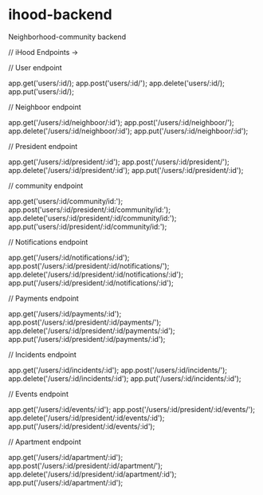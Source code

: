 # ihood-backend
Neighborhood-community backend

// iHood Endpoints ->

// User endpoint 

app.get('users/:id/); 
app.post('users/:id/'); 
app.delete('users/:id/); 
app.put('users/:id/); 

// Neighboor endpoint

app.get('/users/:id/neighboor/:id'); 
app.post('/users/:id/neighboor/'); 
app.delete('/users/:id/neighboor/:id'); 
app.put('/users/:id/neighboor/:id'); 

// President endpoint

app.get('/users/:id/president/:id'); 
app.post('/users/:id/president/'); 
app.delete('/users/:id/president/:id'); 
app.put('/users/:id/president/:id');

// community endpoint 

app.get('users/:id/community/id:'); 
app.post('users/:id/president/:id/community/id:'); 
app.delete('users/:id/president/:id/community/id:'); 
app.put('users/:id/president/:id/community/id:'); 

// Notifications endpoint

app.get('/users/:id/notifications/:id'); 
app.post('/users/:id/president/:id/notifications/'); 
app.delete('/users/:id/president/:id/notifications/:id'); 
app.put('/users/:id/president/:id/notifications/:id'); 

// Payments endpoint

app.get('/users/:id/payments/:id'); 
app.post('/users/:id/president/:id/payments/'); 
app.delete('/users/:id/president/:id/payments/:id'); 
app.put('/users/:id/president/:id/payments/:id'); 

// Incidents endpoint

app.get('/users/:id/incidents/:id'); 
app.post('/users/:id/incidents/'); 
app.delete('/users/:id/incidents/:id'); 
app.put('/users/:id/incidents/:id'); 

// Events endpoint

app.get('/users/:id/events/:id'); 
app.post('/users/:id/president/:id/events/'); 
app.delete('/users/:id/president/:id/events/:id'); 
app.put('/users/:id/president/:id/events/:id'); 

// Apartment endpoint

app.get('/users/:id/apartment/:id'); 
app.post('/users/:id/president/:id/apartment/'); 
app.delete('/users/:id/president/:id/apartment/:id'); 
app.put('/users/:id/apartment/:id');
